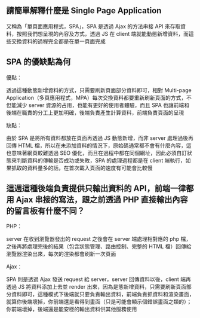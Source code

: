 ## 請簡單解釋什麼是 Single Page Application
又稱為「單頁面應用程式，SPA」，SPA 是透過 Ajax 的方法串接 API 來存取資料，按照我們想呈現的內容及方式，透過 JS 在 client 端就能動態新增資料，而這些交換資料的過程完全都是在單一頁面完成

## SPA 的優缺點為何
優點：

透過這種動態新增資料的方式，只需要刷新頁面部分資料即可，相對 Multi-page Application（多頁應用程式，MPA）每次交換資料都要重新刷新頁面的方式，不但能減少 server  資源的占用，也能有更好的使用者體驗，而且 SPA 也讓前端和後端在職責的分工上更加明確，後端負責產生計算資料，前端負責頁面的呈現

缺點：

由於 SPA 是將所有資料都放在頁面再透過 JS 動態新增，而非 server 處理過後再回傳 HTML 檔，所以在未添加資料的情況下，原始碼通常都不會有什麼內容，這也意味著網頁較難透過 SEO 優化，而且在過程中都在同個網址，因此必須自訂狀態來判斷資料的傳輸是否成功或失敗，SPA 的處理過程都是在 client 端執行，如果抓取的資料量多的話，在首次載入頁面的速度有可能會比較慢

## 這週這種後端負責提供只輸出資料的 API，前端一律都用 Ajax 串接的寫法，跟之前透過 PHP 直接輸出內容的留言板有什麼不同？
PHP：

server 在收到瀏覽器發出的 request 之後會在 server 端處理相對應的 php 檔，之後再將處理完後的結果（包含狀態管理、路由控制、完整的 HTML 檔）回傳給瀏覽器渲染出來，每次的渲染都會刷新一次頁面

Ajax：

SPA 則是透過 Ajax 發送 request 給 server，server 回傳資料以後，client 端再透過 JS 將資料添加上去並 render 出來，因為是態新增資料，只需要刷新頁面部分資料即可，這種模式下後端就只要負責輸出資料，前端負責抓資料和渲染畫面，就算你後端壞掉，你前端還是看得到畫面（只是可能會顯示個錯誤畫面之類的）；你前端壞掉，後端還是能安穩的輸出資料供其他服務使用


